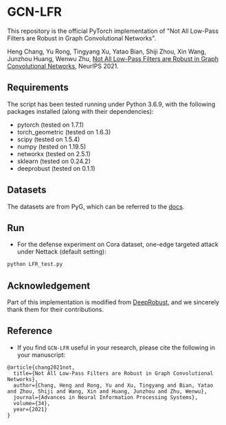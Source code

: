 # GCN-LFR
This repository is the official PyTorch implementation of "Not All Low-Pass Filters are Robust in Graph Convolutional Networks".

Heng Chang, Yu Rong, Tingyang Xu, Yatao Bian, Shiji Zhou, Xin Wang, Junzhou Huang, Wenwu Zhu, [Not All Low-Pass Filters are Robust in Graph Convolutional Networks](https://openreview.net/pdf?id=bDdfxLQITtu), NeurIPS 2021.

## Requirements
The script has been tested running under Python 3.6.9, with the following packages installed (along with their dependencies):
* pytorch (tested on 1.7.1)
* torch_geometric (tested on 1.6.3)
* scipy (tested on 1.5.4)
* numpy (tested on 1.19.5)
* networkx (tested on 2.5.1)
* sklearn (tested on 0.24.2)
* deeprobust (tested on 0.1.1)

## Datasets
The datasets are from PyG, which can be referred to the [docs](https://pytorch-geometric.readthedocs.io/en/latest/notes/data_cheatsheet.html).

## Run
- For the defense experiment on Cora dataset, one-edge targeted attack under Nettack (default setting):
```bash
python LFR_test.py
```

## Acknowledgement
Part of this implementation is modified from [DeepRobust](https://github.com/DSE-MSU/DeepRobust/tree/master/deeprobust/graph), and we sincerely thank them for their contributions.

## Reference
- If you find ``GCN-LFR`` useful in your research, please cite the following in your manuscript:

```
@article{chang2021not,
  title={Not All Low-Pass Filters are Robust in Graph Convolutional Networks},
  author={Chang, Heng and Rong, Yu and Xu, Tingyang and Bian, Yatao and Zhou, Shiji and Wang, Xin and Huang, Junzhou and Zhu, Wenwu},
  journal={Advances in Neural Information Processing Systems},
  volume={34},
  year={2021}
}
```


